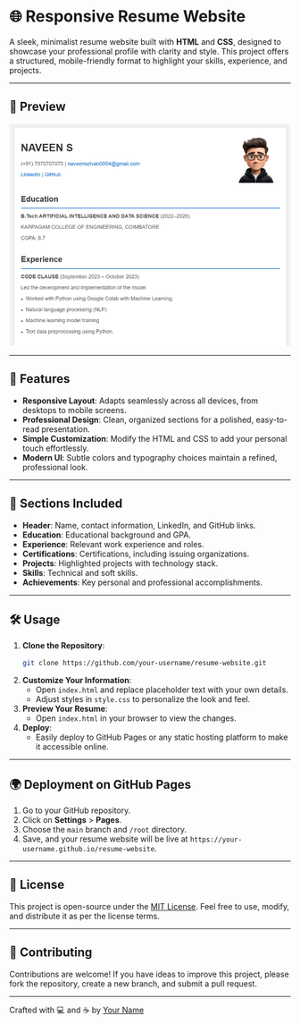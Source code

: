 
# 🌐 Responsive Resume Website

A sleek, minimalist resume website built with **HTML** and **CSS**, designed to showcase your professional profile with clarity and style. This project offers a structured, mobile-friendly format to highlight your skills, experience, and projects.

---

## 📸 Preview
![Resume Website Screenshot](screenshot.png)

---

## 🚀 Features
- **Responsive Layout**: Adapts seamlessly across all devices, from desktops to mobile screens.
- **Professional Design**: Clean, organized sections for a polished, easy-to-read presentation.
- **Simple Customization**: Modify the HTML and CSS to add your personal touch effortlessly.
- **Modern UI**: Subtle colors and typography choices maintain a refined, professional look.

---

## 📂 Sections Included
- **Header**: Name, contact information, LinkedIn, and GitHub links.
- **Education**: Educational background and GPA.
- **Experience**: Relevant work experience and roles.
- **Certifications**: Certifications, including issuing organizations.
- **Projects**: Highlighted projects with technology stack.
- **Skills**: Technical and soft skills.
- **Achievements**: Key personal and professional accomplishments.

---

## 🛠️ Usage
1. **Clone the Repository**:
   ```bash
   git clone https://github.com/your-username/resume-website.git
   ```
2. **Customize Your Information**:
   - Open `index.html` and replace placeholder text with your own details.
   - Adjust styles in `style.css` to personalize the look and feel.
3. **Preview Your Resume**:
   - Open `index.html` in your browser to view the changes.
4. **Deploy**:
   - Easily deploy to GitHub Pages or any static hosting platform to make it accessible online.

---

## 🌍 Deployment on GitHub Pages
1. Go to your GitHub repository.
2. Click on **Settings** > **Pages**.
3. Choose the `main` branch and `/root` directory.
4. Save, and your resume website will be live at `https://your-username.github.io/resume-website`.

---

## 📜 License
This project is open-source under the [MIT License](LICENSE). Feel free to use, modify, and distribute it as per the license terms.

---

## 👏 Contributing
Contributions are welcome! If you have ideas to improve this project, please fork the repository, create a new branch, and submit a pull request.

---

Crafted with 💻 and ☕ by [Your Name](https://www.linkedin.com/in/your-profile)
